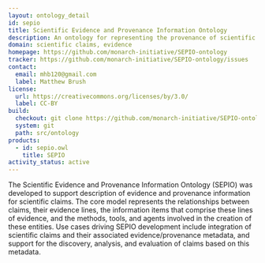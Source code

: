 ```yaml
---
layout: ontology_detail
id: sepio
title: Scientific Evidence and Provenance Information Ontology
description: An ontology for representing the provenance of scientific claims and the evidence that supports them.
domain: scientific claims, evidence
homepage: https://github.com/monarch-initiative/SEPIO-ontology
tracker: https://github.com/monarch-initiative/SEPIO-ontology/issues
contact:
  email: mhb120@gmail.com
  label: Matthew Brush
license:
  url: https://creativecommons.org/licenses/by/3.0/
  label: CC-BY
build:
  checkout: git clone https://github.com/monarch-initiative/SEPIO-ontology.git
  system: git
  path: src/ontology
products:
  - id: sepio.owl
    title: SEPIO
activity_status: active
---
```


The Scientific Evidence and Provenance Information Ontology (SEPIO) was developed to support description of evidence and provenance information for scientific claims. The core model represents the relationships between claims, their evidence lines, the information items that comprise these lines of evidence, and the methods, tools, and agents involved in the creation of these entities.  Use cases driving SEPIO development include integration of scientific claims and their associated evidence/provenance metadata, and support for the discovery, analysis, and evaluation of claims based on this metadata.
